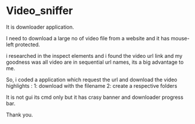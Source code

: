 # Video_sniffer

It is downloader application.

I need to download a large no of video file from a website
and it has mouse-left protected.

i researched in the inspect elements and i found the video url link 
and my goodness was all video are in sequential url names, its a big
advantage to me.

So, i coded a application which request the url and download the video
highlights : 1: download with the filename
             2: create a respective folders
             
It is not gui its cmd only but it has crasy banner and downloader progress bar.

Thank you.
